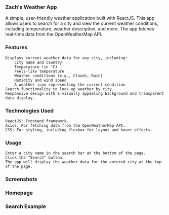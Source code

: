 ### Zach's Weather App

A simple, user-friendly weather application built with ReactJS. This app allows users to search for a city and view the current weather conditions, including temperature, weather description, and more. The app fetches real-time data from the OpenWeatherMap API.
### Features

    Displays current weather data for any city, including:
        City name and country
        Temperature (in °C)
        Feels-like temperature
        Weather conditions (e.g., Clouds, Rain)
        Humidity and wind speed
        A weather icon representing the current condition
    Search functionality to look up weather by city.
    Responsive design with a visually appealing background and transparent data display.

### Technologies Used

    ReactJS: Frontend framework.
    Axios: For fetching data from the OpenWeatherMap API.
    CSS: For styling, including flexbox for layout and hover effects.

### Usage

    Enter a city name in the search bar at the bottom of the page.
    Click the "Search" button.
    The app will display the weather data for the entered city at the top of the page.

### Screenshots
### Homepage

### Search Example